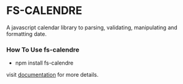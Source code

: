 # FS-CALENDRE

A javascript calendar library to parsing, validating, manipulating and formatting date.

### How To Use fs-calendre
 * npm install fs-calendre

 visit [documentation](https://www.github.com/princecodes4115) for more details.